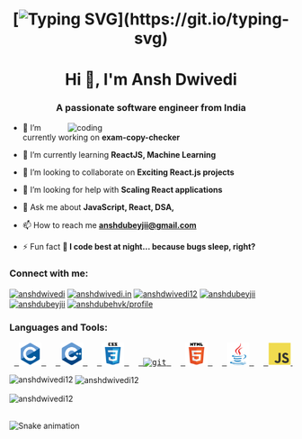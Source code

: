 <div align="center">
    <h1>

[![Typing SVG](https://readme-typing-svg.demolab.com?font=Jersey+10&size=30&pause=1000&center=true&random=false&width=439&lines=Welcome+to+My+GitHub+Profile;Welcome+I+am+Software+Engineer;Turning+idea+into+code.;Pushing+Boundaries+and+Solve+Problem.;I+can+code+Fluent+in+Python+and+Cpp;Let's+Connect+and+Build+Career.)](https://git.io/typing-svg)

</h1>
</div>




<h1 align="center">Hi 👋, I'm Ansh Dwivedi</h1>
<h3 align="center">A passionate software engineer from India</h3>
<img align="right" alt="coding" width="400" src="https://user-images.githubusercontent.com/55389276/140866485-8fb1c876-9a8f-4d6a-98dc-08c4981eaf70.gif">

- 🔭 I’m currently working on **exam-copy-checker**

- 🌱 I’m currently learning **ReactJS, Machine Learning**

- 👯 I’m looking to collaborate on **Exciting React.js projects**

- 🤝 I’m looking for help with **Scaling React applications**

- 💬 Ask me about **JavaScript, React, DSA,**

- 📫 How to reach me **anshdubeyjii@gmail.com**

- ⚡ Fun fact **🌙 I code best at night… because bugs sleep, right?**

<h3 align="left">Connect with me:</h3>
<p align="left">
<a href="https://www.linkedin.com/in/anshdwivedi-/" target="blank"><img align="center" src="https://raw.githubusercontent.com/rahuldkjain/github-profile-readme-generator/master/src/images/icons/Social/linked-in-alt.svg" alt="anshdwivedi" height="30" width="40" /></a>
<a href="https://instagram.com/anshdwivedi.in" target="blank"><img align="center" src="https://raw.githubusercontent.com/rahuldkjain/github-profile-readme-generator/master/src/images/icons/Social/instagram.svg" alt="anshdwivedi.in" height="30" width="40" /></a>
<a href="https://www.codechef.com/users/anshdwivedi12" target="blank"><img align="center" src="https://cdn.jsdelivr.net/npm/simple-icons@3.1.0/icons/codechef.svg" alt="anshdwivedi12" height="30" width="40" /></a>
<a href="https://www.hackerrank.com/anshdubeyjii" target="blank"><img align="center" src="https://raw.githubusercontent.com/rahuldkjain/github-profile-readme-generator/master/src/images/icons/Social/hackerrank.svg" alt="anshdubeyjii" height="30" width="40" /></a>
<a href="https://www.leetcode.com/anshdubeyjii" target="blank"><img align="center" src="https://raw.githubusercontent.com/rahuldkjain/github-profile-readme-generator/master/src/images/icons/Social/leet-code.svg" alt="anshdubeyjii" height="30" width="40" /></a>
<a href="https://auth.geeksforgeeks.org/user/anshdubehvk/profile" target="blank"><img align="center" src="https://raw.githubusercontent.com/rahuldkjain/github-profile-readme-generator/master/src/images/icons/Social/geeks-for-geeks.svg" alt="anshdubehvk/profile" height="30" width="40" /></a>
</p>

<h3 align="left">Languages and Tools:</h3>
<pre align="left"> <a href="https://www.cprogramming.com/" target="_blank" rel="noreferrer"> <img src="https://raw.githubusercontent.com/devicons/devicon/master/icons/c/c-original.svg" alt="c" width="40" height="40"/> </a>  <a href="https://www.w3schools.com/cpp/" target="_blank" rel="noreferrer"> <img src="https://raw.githubusercontent.com/devicons/devicon/master/icons/cplusplus/cplusplus-original.svg" alt="cplusplus" width="40" height="40"/> </a>  <a href="https://www.w3schools.com/css/" target="_blank" rel="noreferrer"> <img src="https://raw.githubusercontent.com/devicons/devicon/master/icons/css3/css3-original-wordmark.svg" alt="css3" width="40" height="40"/> </a>  <a href="https://git-scm.com/" target="_blank" rel="noreferrer"> <img src="https://www.vectorlogo.zone/logos/git-scm/git-scm-icon.svg" alt="git" width="40" height="40"/> </a>  <a href="https://www.w3.org/html/" target="_blank" rel="noreferrer"> <img src="https://raw.githubusercontent.com/devicons/devicon/master/icons/html5/html5-original-wordmark.svg" alt="html5" width="40" height="40"/> </a>  <a href="https://www.java.com" target="_blank" rel="noreferrer"> <img src="https://raw.githubusercontent.com/devicons/devicon/master/icons/java/java-original.svg" alt="java" width="40" height="40"/> </a>  <a href="https://developer.mozilla.org/en-US/docs/Web/JavaScript" target="_blank" rel="noreferrer"> <img src="https://raw.githubusercontent.com/devicons/devicon/master/icons/javascript/javascript-original.svg" alt="javascript" width="40" height="40"/> </a>  <a href="https://www.mongodb.com/" target="_blank" rel="noreferrer"> <img src="https://raw.githubusercontent.com/devicons/devicon/master/icons/mongodb/mongodb-original-wordmark.svg" alt="mongodb" width="40" height="40"/> </a>  <a href="https://www.mysql.com/" target="_blank" rel="noreferrer"> <img src="https://raw.githubusercontent.com/devicons/devicon/master/icons/mysql/mysql-original-wordmark.svg" alt="mysql" width="40" height="40"/> </a>  <a href="https://nodejs.org" target="_blank" rel="noreferrer"> <img src="https://raw.githubusercontent.com/devicons/devicon/master/icons/nodejs/nodejs-original-wordmark.svg" alt="nodejs" width="40" height="40"/> </a>  <a href="https://www.python.org" target="_blank" rel="noreferrer"> <img src="https://raw.githubusercontent.com/devicons/devicon/master/icons/python/python-original.svg" alt="python" width="40" height="40"/> </a>  <a href="https://reactjs.org/" target="_blank" rel="noreferrer"> <img src="https://raw.githubusercontent.com/devicons/devicon/master/icons/react/react-original-wordmark.svg" alt="react" width="40" height="40"/> </a>  <a href="https://tailwindcss.com/" target="_blank" rel="noreferrer"> <img src="https://www.vectorlogo.zone/logos/tailwindcss/tailwindcss-icon.svg" alt="tailwind" width="40" height="40"/> </a> </pre>




<p><img align="left" src="https://github-readme-stats.vercel.app/api/top-langs?username=anshdwivedi12&show_icons=true&locale=en&layout=compact" alt="anshdwivedi12" /></p>

<p>&nbsp;<img align="center" src="https://github-readme-stats.vercel.app/api?username=anshdwivedi12&show_icons=true&locale=en" alt="anshdwivedi12" /></p>

<p><img align="center" src="https://github-readme-streak-stats.herokuapp.com/?user=anshdwivedi12&" alt="anshdwivedi12" /></p>







<br clear="both">

<img src="https://raw.githubusercontent.com/maurodesouza/maurodesouza/output/snake.svg" alt="Snake animation" />



